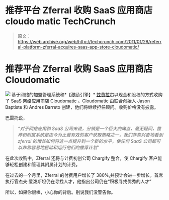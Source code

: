 # 推荐平台 Zferral 收购 SaaS 应用商店 cloudo matic TechCrunch

> 原文：<https://web.archive.org/web/http://techcrunch.com/2011/01/28/referral-platform-zferral-acquires-saas-app-store-cloudomatic/>

# 推荐平台 Zferral 收购 SaaS 应用商店 Cloudomatic

![](img/ff06dac7a3c1fb252baab7057a741689.png)
基于网络的加盟管理系统和*【激励引擎】* [兹费拉尔](https://web.archive.org/web/20230203004917/http://zferral.com/)以现金和股权的方式收购了 SaaS 网络应用商店 [Cloudomatic](https://web.archive.org/web/20230203004917/http://cloudomatic.com/) 。Cloudomatic 由联合创始人 Jason Baptiste 和 Andres Barreto 创建，他们将继续担任顾问。收购价格没有披露。

巴雷托说，

> *“对于网络应用和 SaaS 公司来说，分销是一个巨大的痛点，毫无疑问，推荐和附属系统是迄今为止最有效的客户获取策略之一，我们非常兴奋地看到 zferral 的增长如何将这一点提升到一个新的水平，使任何 SaaS 公司都可以非常容易地启动和运行他们的推荐计划”*

在此次收购中，Zferral 还将与计费初创公司 Chargify 整合，使 Chargify 客户能够轻松创建和管理其附属计划的计费。

在过去的一个月里，Zferral 的付费用户增长了 380%,并预计会进一步增长。首席执行官杰夫·爱泼斯坦仍在寻找人才，他指出公司仍在“积极寻找优秀的人才”

所以，如果你很棒，小心你的背后。别说我们没警告你。